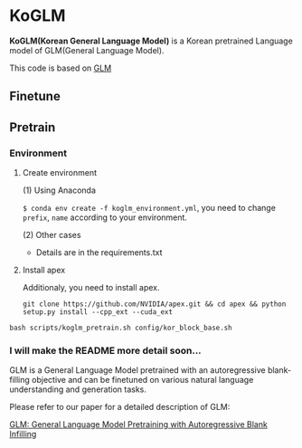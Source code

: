 # KoGLM
__KoGLM(Korean General Language Model)__ is a Korean pretrained Language model of GLM(General Language Model).

This code is based on [GLM](https://github.com/THUDM/GLM)

## Finetune

## Pretrain
### Environment
1. Create environment

    (1) Using Anaconda

      ```$ conda env create -f koglm_environment.yml```, you need to change ```prefix```, ```name``` according to your environment.

    (2) Other cases
      - Details are in the requirements.txt

2. Install apex

    Additionaly, you need to install apex.

     ```git clone https://github.com/NVIDIA/apex.git && cd apex && python setup.py install --cpp_ext --cuda_ext```

```
bash scripts/koglm_pretrain.sh config/kor_block_base.sh
```

### I will make the README more detail soon...


GLM is a General Language Model pretrained with an autoregressive blank-filling objective and can be finetuned on 
various natural language understanding and generation tasks. 

Please refer to our paper for a detailed description of GLM:

[GLM: General Language Model Pretraining with Autoregressive Blank Infilling](https://arxiv.org/abs/2103.10360)


